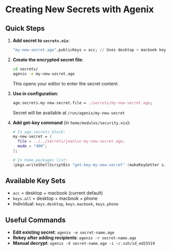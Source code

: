 # Creating New Secrets with Agenix

## Quick Steps

1. **Add secret to `secrets.nix`**:
   ```nix
   "my-new-secret.age".publicKeys = acc; // Uses desktop + macbook keys
   ```

2. **Create the encrypted secret file**:
   ```bash
   cd secrets/
   agenix -e my-new-secret.age
   ```
   This opens your editor to enter the secret content.

3. **Use in configuration**:
   ```nix
   age.secrets.my-new-secret.file = ./secrets/my-new-secret.age;
   ```
   Secret will be available at `/run/agenix/my-new-secret`

4. **Add get-key command** (in `home/modules/security.nix`):
   ```nix
   # In age.secrets block:
   my-new-secret = {
     file = ../../secrets/jeanluc-my-new-secret.age;
     mode = "400";
   };
   
   # In home.packages list:
   (pkgs.writeShellScriptBin "get-key-my-new-secret" (makeKeyGetter s.my-new-secret.path))
   ```

## Available Key Sets
- `acc` = desktop + macbook (current default)  
- `keys.all` = desktop + macbook + phone
- Individual: `keys.desktop`, `keys.macbook`, `keys.phone`

## Useful Commands
- **Edit existing secret**: `agenix -e secret-name.age`
- **Rekey after adding recipients**: `agenix -r secret-name.age`
- **Manual decrypt**: `agenix -d secret-name.age -i ~/.ssh/id_ed25519`
